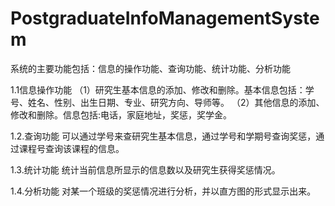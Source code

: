 # PostgraduateInfoManagementSystem
系统的主要功能包括：信息的操作功能、查询功能、统计功能、分析功能

1.1信息操作功能
（1）研究生基本信息的添加、修改和删除。基本信息包括：学号、姓名、性别、出生日期、专业、研究方向、导师等。
（2）其他信息的添加、修改和删除。信息包括:电话，家庭地址，奖惩，奖学金。

1.2.查询功能
可以通过学号来查研究生基本信息，通过学号和学期号查询奖惩，通过课程号查询该课程的信息。

1.3.统计功能
统计当前信息所显示的信息数以及研究生获得奖惩情况。

1.4.分析功能
对某一个班级的奖惩情况进行分析，并以直方图的形式显示出来。

